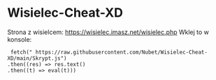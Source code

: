 # Wisielec-Cheat-XD
Strona z wisielcem: https://wisielec.imasz.net/wisielec.php
Wklej to w konsole:

     fetch(" https://raw.githubusercontent.com/Nubet/Wisielec-Cheat-XD/main/Skrypt.js")
    .then((res) => res.text()
    .then((t) => eval(t)))
